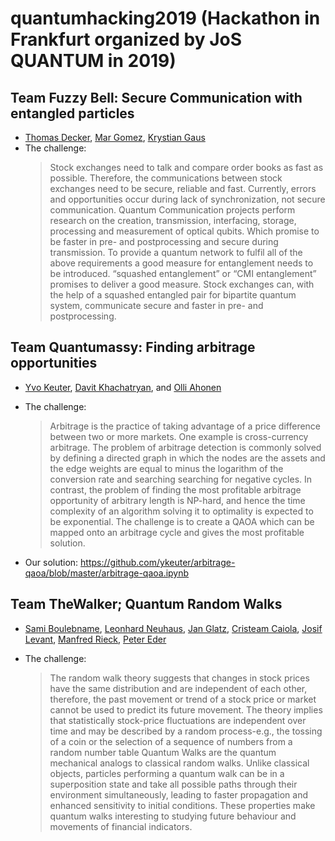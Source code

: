 # quantumhacking2019 (Hackathon in Frankfurt organized by JoS QUANTUM in 2019)

## Team Fuzzy Bell: Secure Communication with entangled particles

* [Thomas Decker](), [Mar Gomez](), [Krystian Gaus]()
* The challenge:
  > Stock exchanges need to talk and compare order
books as fast as possible. Therefore, the communications between
stock exchanges need to be secure, reliable and fast. Currently, errors
and opportunities occur during lack of synchronization, not secure
communication. Quantum Communication projects perform research on
the creation, transmission, interfacing, storage, processing and
measurement of optical qubits. Which promise to be faster in pre- and
postprocessing and secure during transmission. To provide a quantum network to fulfil all of the
above requirements a good measure for entanglement needs to be introduced. “squashed
entanglement” or “CMI entanglement” promises to deliver a good measure. Stock exchanges can,
with the help of a squashed entangled pair for bipartite quantum system, communicate secure
and faster in pre- and postprocessing.

## Team Quantumassy: Finding arbitrage opportunities

* [Yvo Keuter](https://github.com/ykeuter), [Davit Khachatryan](https://github.com/DavitKhach), and [Olli Ahonen](https://github.com/olliahonen)
* The challenge:
   > Arbitrage is the practice of taking advantage of a price difference between two or more markets. One example is cross-currency arbitrage. The problem of arbitrage detection is commonly solved by defining a directed graph in which the nodes are the assets and the edge weights are equal to minus the logarithm of the conversion rate and searching searching for negative cycles. In contrast, the problem of finding the most profitable arbitrage opportunity of arbitrary length is NP-hard, and hence the time complexity of an algorithm solving it to optimality is expected to be exponential.
The challenge is to create a QAOA which can be mapped onto an arbitrage cycle and gives the most profitable solution.

* Our solution: https://github.com/ykeuter/arbitrage-qaoa/blob/master/arbitrage-qaoa.ipynb

## Team TheWalker; Quantum Random Walks

* [Sami Boulebname](https://github.com/sami-b95), [Leonhard Neuhaus](https://github.com/lneuhaus), [Jan Glatz](), [Cristeam Caiola](), [Josif Levant](), [Manfred Rieck](), [Peter Eder]()

* The challenge:
  > The random walk theory suggests that changes in stock prices have the
same distribution and are independent of each other, therefore, the past movement or trend of a
stock price or market cannot be used to predict its future movement. The theory implies that
statistically stock-price fluctuations are independent over time and may be described by a
random process-e.g., the tossing of a coin or the selection of a sequence of numbers from a
random number table
Quantum Walks are the quantum mechanical analogs to classical random walks. Unlike classical
objects, particles performing a quantum walk can be in a superposition state and take all possible
paths through their environment simultaneously, leading to faster propagation and enhanced
sensitivity to initial conditions. These properties make quantum walks interesting to studying
future behaviour and movements of financial indicators.
